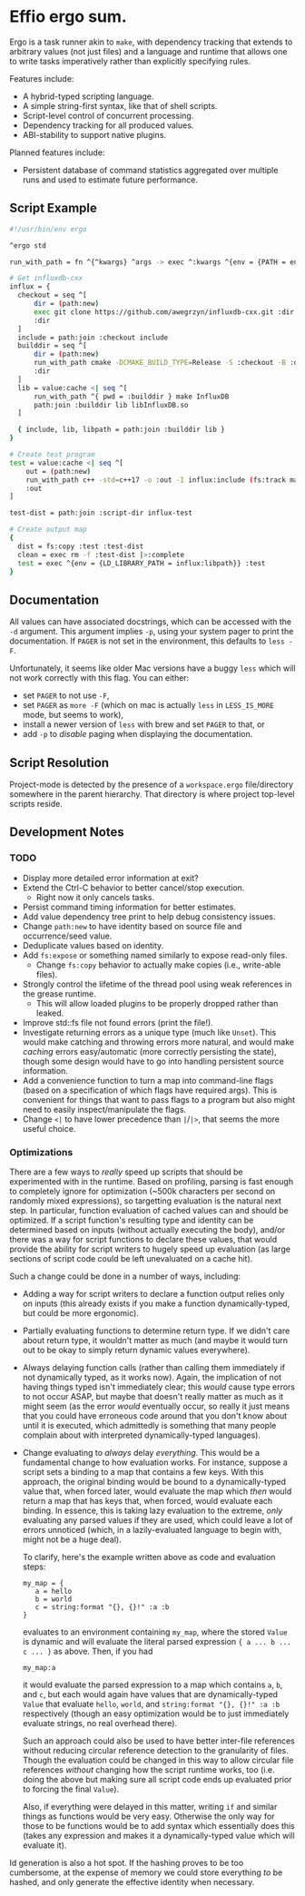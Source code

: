 # Effio ergo sum.

Ergo is a task runner akin to `make`, with dependency tracking that
extends to arbitrary values (not just files) and a language and runtime that
allows one to write tasks imperatively rather than explicitly specifying rules.

Features include:
* A hybrid-typed scripting language.
* A simple string-first syntax, like that of shell scripts.
* Script-level control of concurrent processing.
* Dependency tracking for all produced values.
* ABI-stability to support native plugins.

Planned features include:
* Persistent database of command statistics aggregated over multiple runs and
used to estimate future performance.

## Script Example

```sh
#!/usr/bin/env ergo

^ergo std

run_with_path = fn ^{^kwargs} ^args -> exec ^:kwargs ^{env = {PATH = env:get PATH}} ^:args |>:complete

# Get influxdb-cxx
influx = {
  checkout = seq ^[
      dir = (path:new)
      exec git clone https://github.com/awegrzyn/influxdb-cxx.git :dir |>:complete
      :dir
  ]
  include = path:join :checkout include
  builddir = seq ^[
      dir = (path:new)
      run_with_path cmake -DCMAKE_BUILD_TYPE=Release -S :checkout -B :dir
      :dir
  ]
  lib = value:cache <| seq ^[
      run_with_path ^{ pwd = :builddir } make InfluxDB
      path:join :builddir lib libInfluxDB.so
  ]

  { include, lib, libpath = path:join :builddir lib }
}

# Create test program
test = value:cache <| seq ^[
    out = (path:new)
    run_with_path c++ -std=c++17 -o :out -I influx:include (fs:track main.cpp) influx:lib
    :out
]

test-dist = path:join :script-dir influx-test

# Create output map
{
  dist = fs:copy :test :test-dist
  clean = exec rm -f :test-dist |>:complete
  test = exec ^{env = {LD_LIBRARY_PATH = influx:libpath}} :test
}
```

## Documentation
All values can have associated docstrings, which can be accessed with the `-d`
argument. This argument implies `-p`, using your system pager to print the
documentation. If `PAGER` is not set in the environment, this defaults to `less
-F`.

Unfortunately, it seems like older Mac versions have a buggy `less` which will
not work correctly with this flag. You can either:
* set `PAGER` to not use `-F`,
* set `PAGER` as `more -F` (which on mac is actually `less` in `LESS_IS_MORE` mode, but seems
  to work),
* install a newer version of `less` with brew and set `PAGER` to that, or
* add `-p` to _disable_ paging when displaying the documentation.

## Script Resolution
Project-mode is detected by the presence of a `workspace.ergo` file/directory
somewhere in the parent hierarchy. That directory is where project top-level
scripts reside.

## Development Notes

### TODO
* Display more detailed error information at exit?
* Extend the Ctrl-C behavior to better cancel/stop execution.
  * Right now it only cancels tasks.
* Persist command timing information for better estimates.
* Add value dependency tree print to help debug consistency issues.
* Change `path:new` to have identity based on source file and occurrence/seed
  value.
* Deduplicate values based on identity.
* Add `fs:expose` or something named similarly to expose read-only files.
  * Change `fs:copy` behavior to actually make copies (i.e., write-able files).
* Strongly control the lifetime of the thread pool using weak references in the
  grease runtime.
  * This will allow loaded plugins to be properly dropped rather than leaked.
* Improve std::fs file not found errors (print the file!).
* Investigate returning errors as a unique type (much like `Unset`). This would
  make catching and throwing errors more natural, and would make _caching_
  errors easy/automatic (more correctly persisting the state), though some
  design would have to go into handling persistent source information.
* Add a convenience function to turn a map into command-line flags (based on a
  specification of which flags have required args). This is convenient for
  things that want to pass flags to a program but also might need to easily
  inspect/manipulate the flags.
* Change `<|` to have lower precedence than `|`/`|>`, that seems the more useful
  choice.

### Optimizations
There are a few ways to _really_ speed up scripts that should be experimented
with in the runtime. Based on profiling, parsing is fast enough to completely
ignore for optimization (~500k characters per second on randomly mixed
expressions), so targetting evaluation is the natural next step. In particular,
function evaluation of cached values can and should be optimized. If a script
function's resulting type and identity can be determined based on inputs
(without actually executing the body), and/or there was a way for script
functions to declare these values, that would provide the ability for script
writers to hugely speed up evaluation (as large sections of script code could be
left unevaluated on a cache hit).

Such a change could be done in a number of ways, including:
* Adding a way for script writers to declare a function output relies only on
  inputs (this already exists if you make a function dynamically-typed, but
  could be more ergonomic).
* Partially evaluating functions to determine return type. If we didn't care
  about return type, it wouldn't matter as much (and maybe it would turn out to
  be okay to simply return dynamic values everywhere).
* Always delaying function calls (rather than calling them immediately if not
  dynamically typed, as it works now). Again, the implication of not having
  things typed isn't immediately clear; this _would_ cause type errors to not
  occur ASAP, but maybe that doesn't really matter as much as it might seem (as
  the error _would_ eventually occur, so really it just means that you could
  have erroneous code around that you don't know about until it is executed,
  which admittedly is something that many people complain about with interpreted
  dynamically-typed languages).
* Change evaluating to _always_ delay _everything_. This would be a fundamental
  change to how evaluation works. For instance, suppose a script sets a binding
  to a map that contains a few keys. With this approach, the original binding
  would be bound to a dynamically-typed value that, when forced later, would
  evaluate the map which _then_ would return a map that has keys that, when
  forced, would evaluate each binding. In essence, this is taking lazy
  evaluation to the extreme, _only_ evaluating any parsed values if they are
  used, which could leave a lot of errors unnoticed (which, in a
  lazily-evaluated language to begin with, might not be a huge deal).
  
  To clarify, here's the example written above as code and evaluation steps:
  ```
  my_map = {
     a = hello
     b = world
     c = string:format "{}, {}!" :a :b
  }
  ```
  evaluates to an environment containing `my_map`, where the stored `Value` is
  dynamic and will evaluate the literal parsed expression `{ a ... b ... c ...
  }` as above. Then, if you had
  ```
  my_map:a
  ```
  it would evaluate the parsed expression to a map which contains `a`, `b`, and
  `c`, but each would again have values that are dynamically-typed `Value`
  that evaluate `hello`, `world`, and `string:format "{}, {}!" :a :b`
  respectively (though an easy optimization would be to just immediately
  evaluate strings, no real overhead there).

  Such an approach could also be used to have better inter-file references
  without reducing circular reference detection to the granularity of files.
  Though the evaluation could be changed in this way to allow circular file
  references _without_ changing how the script runtime works, too (i.e. doing
  the above but making sure all script code ends up evaluated prior to forcing
  the final `Value`).

  Also, if everything were delayed in this matter, writing `if` and similar
  things as functions would be very easy. Otherwise the only way for those to be
  functions would be to add syntax which essentially does this (takes any
  expression and makes it a dynamically-typed value which will evaluate it).


Id generation is also a hot spot. If the hashing proves to be too cumbersome, at
the expense of memory we could store everything _to_ be hashed, and only
generate the effective identity when necessary.
